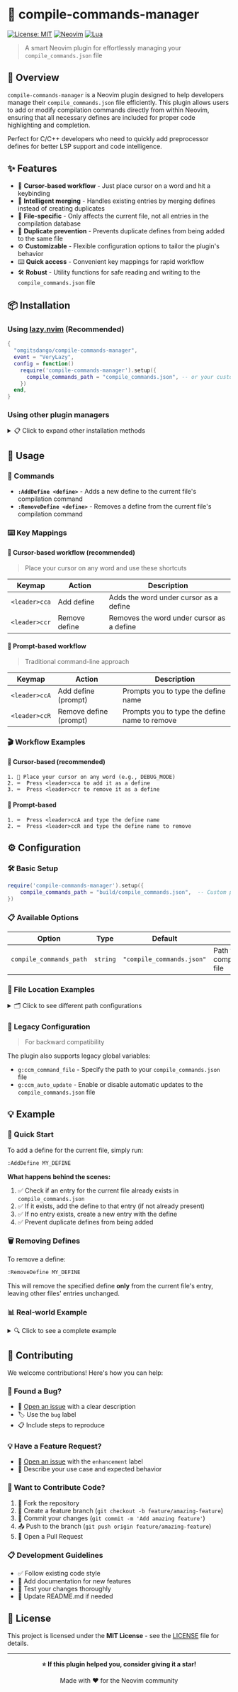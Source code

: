 # 🔧 compile-commands-manager

[![License: MIT](https://img.shields.io/badge/License-MIT-yellow.svg)](https://opensource.org/licenses/MIT)
[![Neovim](https://img.shields.io/badge/Neovim-0.8+-green.svg)](https://neovim.io)
[![Lua](https://img.shields.io/badge/Made%20with-Lua-blue.svg)](https://lua.org)

> A smart Neovim plugin for effortlessly managing your `compile_commands.json` file

## 🎯 Overview

`compile-commands-manager` is a Neovim plugin designed to help developers manage their `compile_commands.json` file efficiently. This plugin allows users to add or modify compilation commands directly from within Neovim, ensuring that all necessary defines are included for proper code highlighting and completion.

Perfect for C/C++ developers who need to quickly add preprocessor defines for better LSP support and code intelligence.

## ✨ Features

- 🎯 **Cursor-based workflow** - Just place cursor on a word and hit a keybinding
- 🧠 **Intelligent merging** - Handles existing entries by merging defines instead of creating duplicates
- 📁 **File-specific** - Only affects the current file, not all entries in the compilation database
- 🚫 **Duplicate prevention** - Prevents duplicate defines from being added to the same file
- ⚙️ **Customizable** - Flexible configuration options to tailor the plugin's behavior
- ⌨️ **Quick access** - Convenient key mappings for rapid workflow
- 🛠️ **Robust** - Utility functions for safe reading and writing to the `compile_commands.json` file

## 📦 Installation

### Using [lazy.nvim](https://github.com/folke/lazy.nvim) (Recommended)

```lua
{
  "omgitsdango/compile-commands-manager",
  event = "VeryLazy",
  config = function()
    require('compile-commands-manager').setup({
      compile_commands_path = "compile_commands.json", -- or your custom path
    })
  end,
}
```

### Using other plugin managers

<details>
<summary>📋 Click to expand other installation methods</summary>

#### [packer.nvim](https://github.com/wbthomason/packer.nvim)
```lua
use {
  'omgitsdango/compile-commands-manager',
  config = function()
    require('compile-commands-manager').setup()
  end
}
```

#### [vim-plug](https://github.com/junegunn/vim-plug)
```vim
Plug 'omgitsdango/compile-commands-manager'
```

#### Manual Installation
```bash
git clone https://github.com/omgitsdango/compile-commands-manager.git ~/.local/share/nvim/site/pack/plugins/start/compile-commands-manager
```

</details>

## 🚀 Usage

### 📝 Commands

- **`:AddDefine <define>`** - Adds a new define to the current file's compilation command
- **`:RemoveDefine <define>`** - Removes a define from the current file's compilation command

### ⌨️ Key Mappings

#### 🎯 Cursor-based workflow (recommended)
> Place your cursor on any word and use these shortcuts

| Keymap | Action | Description |
|--------|--------|-------------|
| `<leader>cca` | Add define | Adds the word under cursor as a define |
| `<leader>ccr` | Remove define | Removes the word under cursor as a define |

#### 💬 Prompt-based workflow
> Traditional command-line approach

| Keymap | Action | Description |
|--------|--------|-------------|
| `<leader>ccA` | Add define (prompt) | Prompts you to type the define name |
| `<leader>ccR` | Remove define (prompt) | Prompts you to type the define name to remove |

### 🎬 Workflow Examples

#### 🎯 Cursor-based (recommended)
```
1. 📍 Place your cursor on any word (e.g., DEBUG_MODE)
2. ⌨️  Press <leader>cca to add it as a define
3. ⌨️  Press <leader>ccr to remove it as a define
```

#### 💬 Prompt-based
```
1. ⌨️  Press <leader>ccA and type the define name
2. ⌨️  Press <leader>ccR and type the define name to remove
```

## ⚙️ Configuration

### 🛠️ Basic Setup

```lua
require('compile-commands-manager').setup({
    compile_commands_path = "build/compile_commands.json",  -- Custom path
})
```

### 📋 Available Options

| Option | Type | Default | Description |
|--------|------|---------|-------------|
| `compile_commands_path` | `string` | `"compile_commands.json"` | Path to your compile_commands.json file |

### 📍 File Location Examples

<details>
<summary>🗂️ Click to see different path configurations</summary>

#### Project root (default)
```lua
require('compile-commands-manager').setup({
    compile_commands_path = "compile_commands.json"
})
```

#### Build directory
```lua
require('compile-commands-manager').setup({
    compile_commands_path = "build/compile_commands.json"
})
```

#### Absolute path
```lua
require('compile-commands-manager').setup({
    compile_commands_path = "/absolute/path/to/your/project/compile_commands.json"
})
```

#### CMake build directory
```lua
require('compile-commands-manager').setup({
    compile_commands_path = "cmake-build-debug/compile_commands.json"
})
```

</details>

### 🔧 Legacy Configuration
> For backward compatibility

The plugin also supports legacy global variables:
- `g:ccm_command_file` - Specify the path to your `compile_commands.json` file
- `g:ccm_auto_update` - Enable or disable automatic updates to the `compile_commands.json` file

## 💡 Example

### 🎯 Quick Start

To add a define for the current file, simply run:

```bash
:AddDefine MY_DEFINE
```

**What happens behind the scenes:**
1. ✅ Check if an entry for the current file already exists in `compile_commands.json`
2. ✅ If it exists, add the define to that entry (if not already present)
3. ✅ If no entry exists, create a new entry with the define
4. ✅ Prevent duplicate defines from being added

### 🗑️ Removing Defines

To remove a define:

```bash
:RemoveDefine MY_DEFINE
```

This will remove the specified define **only** from the current file's entry, leaving other files' entries unchanged.

### 📊 Real-world Example

<details>
<summary>🔍 Click to see a complete example</summary>

**Before:** Empty or non-existent `compile_commands.json`

**Action:** Place cursor on `DEBUG_MODE` in your C++ file and press `<leader>cca`

**After:** `compile_commands.json` gets created/updated:
```json
[
  {
    "directory": "/path/to/your/project",
    "command": "gcc -DDEBUG_MODE main.cpp",
    "file": "/path/to/your/project/main.cpp",
    "arguments": ["gcc", "-DDEBUG_MODE", "main.cpp"]
  }
]
```

**Result:** 🎉 Your LSP now recognizes `DEBUG_MODE` and provides proper syntax highlighting and completion!

</details>

## 🤝 Contributing

We welcome contributions! Here's how you can help:

### 🐛 Found a Bug?
- 📝 [Open an issue](https://github.com/omgitsdango/compile-commands-manager/issues/new) with a clear description
- 🏷️ Use the `bug` label
- 📋 Include steps to reproduce

### 💡 Have a Feature Request?
- 📝 [Open an issue](https://github.com/omgitsdango/compile-commands-manager/issues/new) with the `enhancement` label
- 🎯 Describe your use case and expected behavior

### 🔧 Want to Contribute Code?
1. 🍴 Fork the repository
2. 🌱 Create a feature branch (`git checkout -b feature/amazing-feature`)
3. 💾 Commit your changes (`git commit -m 'Add amazing feature'`)
4. 📤 Push to the branch (`git push origin feature/amazing-feature`)
5. 🔄 Open a Pull Request

### 📋 Development Guidelines
- ✅ Follow existing code style
- 📝 Add documentation for new features
- 🧪 Test your changes thoroughly
- 📜 Update README.md if needed

## 📜 License

This project is licensed under the **MIT License** - see the [LICENSE](LICENSE) file for details.

---

<div align="center">

**⭐ If this plugin helped you, consider giving it a star!**

Made with ❤️ for the Neovim community

</div>
